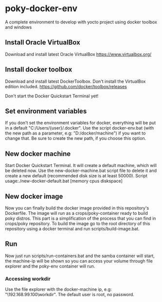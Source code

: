 # poky-docker-env
A complete environment to develop with yocto project using docker toolbox and windows

## Install Oracle VirtualBox
Download and install latest Oracle VirtualBox
https://www.virtualbox.org/

## Install docker toolbox
Download and install latest DockerToolbox. Don't install the VirtualBox edition included.
https://github.com/docker/toolbox/releases

Don't start the Docker Quickstart Terminal yet!

## Set environment variables
If you don't set the environment variables for docker, everything will be put in a default "C:/Users/{user}/.docker". Use the script docker-env.bat (with the new path as a parameter, e.g: "D:/docker/machine") if you want to change that. Be sure to create the new path, if you choose this option.

## New docker machine
Start Docker Quickstart Terminal. It will create a default machine, which will be deleted now. Use the new-docker-machine.bat script file to delete it and create a new default (recommended disk size is at least 50000).
Script usage:./new-docker-default.bat [memory cpus diskspace]

## New docker image
Now you can finally build the docker image provided in this repository's Dockerfile. The image will run as a crops/poky-container ready to build poky distros. This part is a simplification of the process that you can find in crops/poky repository. To build the image go to the root directory of this repository using a docker terminal and run scripts/build-image.bat.

## Run
Now just run scripts/run-containers.bat and the samba container will start, the machine-ip will be shown so you can access your volume through file explorer and the poky-env container will run.

### Accessing workdir
Use the file explorer with the docker-machine ip, e.g: "\\192.168.99.100\workdir". The default user is root, no password.
